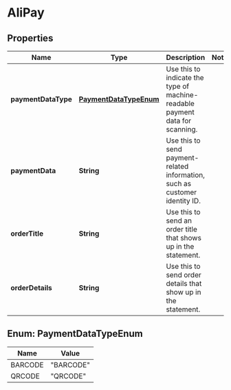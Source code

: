 
# AliPay

## Properties
Name | Type | Description | Notes
------------ | ------------- | ------------- | -------------
**paymentDataType** | [**PaymentDataTypeEnum**](#PaymentDataTypeEnum) | Use this to indicate the type of machine-readable payment data for scanning. | 
**paymentData** | **String** | Use this to send payment-related information, such as customer identity ID. | 
**orderTitle** | **String** | Use this to send an order title that shows up in the statement. | 
**orderDetails** | **String** | Use this to send order details that show up in the statement. | 


<a name="PaymentDataTypeEnum"></a>
## Enum: PaymentDataTypeEnum
Name | Value
---- | -----
BARCODE | &quot;BARCODE&quot;
QRCODE | &quot;QRCODE&quot;



